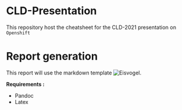 # CLD-Presentation

This repository host the cheatsheet for the CLD-2021 presentation on ``Openshift``

# Report generation

This report will use the markdown template ![Eisvogel](https://github.com/Wandmalfarbe/pandoc-latex-template/).

**Requirements :**
- Pandoc 
- Latex

